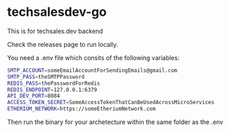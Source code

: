 # techsalesdev-go
This is for techsales.dev backend

Check the releases page to run locally.

You need a .env file which consits of the following variables:

```bash
SMTP_ACCOUNT=someEmailAccountForSendingEmails@gmail.com
SMTP_PASS=theSMTPPassword
REDIS_PASS=thePasswordForRedis
REDIS_ENDPOINT=127.0.0.1:6379
API_DEV_PORT=8084
ACCESS_TOKEN_SECRET=SomeAccessTokenThatCanBeUsedAcrossMicroServices
ETHERIUM_NETWORK=https://someEtheriumNetwork.com
```

Then run the binary for your archetecture within the same folder as the .env
